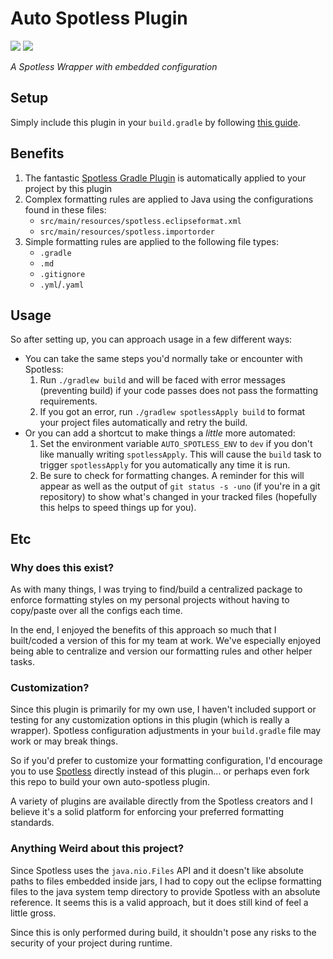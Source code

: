 # Auto Spotless Plugin
![](https://github.com/jonathan-robertson/auto-spotless-plugin/workflows/build/badge.svg) ![](https://github.com/jonathan-robertson/auto-spotless-plugin/workflows/publish%20plugin/badge.svg)

*A Spotless Wrapper with embedded configuration*

## Setup
Simply include this plugin in your `build.gradle` by following [this guide](https://plugins.gradle.org/plugin/com.jonathanrobertson.spotless).

## Benefits
1. The fantastic [Spotless Gradle Plugin](https://github.com/diffplug/spotless/tree/master/plugin-gradle) is automatically applied to your project by this plugin
1. Complex formatting rules are applied to Java using the configurations found in these files:
    - `src/main/resources/spotless.eclipseformat.xml`
    - `src/main/resources/spotless.importorder`
1. Simple formatting rules are applied to the following file types:
    - `.gradle`
    - `.md`
    - `.gitignore`
    - `.yml`/`.yaml`

## Usage
So after setting up, you can approach usage in a few different ways:

- You can take the same steps you'd normally take or encounter with Spotless:
    1. Run `./gradlew build` and will be faced with error messages (preventing build) if your code passes does not pass the formatting requirements.
    1. If you got an error, run `./gradlew spotlessApply build` to format your project files automatically and retry the build.
- Or you can add a shortcut to make things a *little* more automated:
    1. Set the environment variable `AUTO_SPOTLESS_ENV` to `dev` if you don't like manually writing `spotlessApply`. This will cause the `build` task to trigger `spotlessApply` for you automatically any time it is run.
    1. Be sure to check for formatting changes. A reminder for this will appear as well as the output of `git status -s -uno` (if you're in a git repository) to show what's changed in your tracked files (hopefully this helps to speed things up for you).

## Etc

### Why does this exist?
As with many things, I was trying to find/build a centralized package to enforce formatting styles on my personal projects without having to copy/paste over all the configs each time.

In the end, I enjoyed the benefits of this approach so much that I built/coded a version of this for my team at work. We've especially enjoyed being able to centralize and version our formatting rules and other helper tasks.

### Customization?
Since this plugin is primarily for my own use, I haven't included support or testing for any customization options in this plugin (which is really a wrapper). Spotless configuration adjustments in your `build.gradle` file may work or may break things.

So if you'd prefer to customize your formatting configuration, I'd encourage you to use [Spotless](https://github.com/diffplug/spotless) directly instead of this plugin... or perhaps even fork this repo to build your own auto-spotless plugin.

A variety of plugins are available directly from the Spotless creators and I believe it's a solid platform for enforcing your preferred formatting standards.

### Anything Weird about this project?
Since Spotless uses the `java.nio.Files` API and it doesn't like absolute paths to files embedded inside jars, I had to copy out the eclipse formatting files to the java system temp directory to provide Spotless with an absolute reference. It seems this is a valid approach, but it does still kind of feel a little gross.

Since this is only performed during build, it shouldn't pose any risks to the security of your project during runtime.
